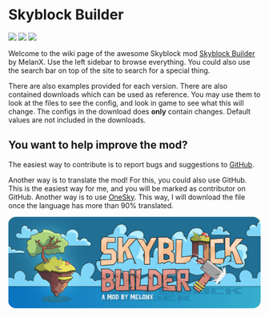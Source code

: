 # Skyblock Builder
[![](https://badges.moddingx.org/modrinth/downloads/skyblock-builder?style=flat)](https://modrinth.com/mod/skyblock-builder)
[![](https://badges.moddingx.org/curseforge/downloads/446691?style=flat)](https://www.curseforge.com/minecraft/mc-mods/skyblock-builder)
[![](https://img.shields.io/github/issues-raw/ChaoticTrials/SkyblockBuilder?style=flat-square)](https://github.com/ChaoticTrials/SkyblockBuilder)

Welcome to the wiki page of the awesome Skyblock mod 
[Skyblock Builder](https://modrinth.com/mod/skyblock-builder) by MelanX. Use the left sidebar to 
browse everything. You could also use the search bar on top of the site to search for a special thing.

There are also examples provided for each version. There are also contained downloads which can be used as reference.
You may use them to look at the files to see the config, and look in game to see what this will change. The configs in
the download does **only** contain changes. Default values are not included in the downloads.

## You want to help improve the mod?

The easiest way to contribute is to report bugs and suggestions to [GitHub](https://github.com/ChaoticTrials/SkyblockBuilder).

Another way is to translate the mod! For this, you could also use GitHub. This is the easiest way for me, and you will 
be marked as contributor on GitHub. Another way is to use [OneSky](https://oss5m9q.oneskyapp.com/admin/project/dashboard/project/177200).
This way, I will download the file once the language has more than 90% translated.

![Skyblock Builder](https://github.com/ChaoticTrials/ModMeta/blob/HEAD/assets/mods/skyblock-builder/header.png?raw=true)
